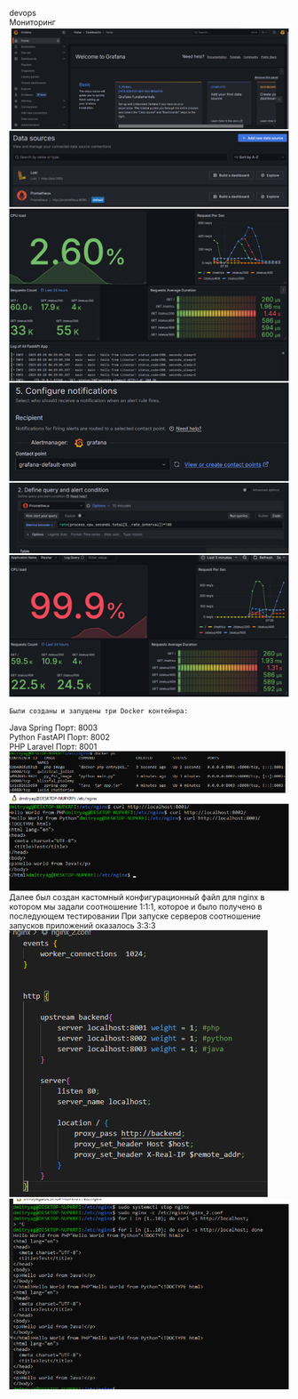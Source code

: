 devops  
Мониторинг  
![Alt text](images/im1.png)
![Alt text](images/im2.png)
![Alt text](images/im3.png)
![Alt text](images/im4.png)
![Alt text](images/im5.png)
![Alt text](images/im6.png)


    Были созданы и запущены три Docker контейнра: 
Java Spring Порт: 8003  
Python FastAPI Порт: 8002  
PHP Laravel Порт: 8001  
![Alt text](images/i1.png)
![Alt text](images/i2.png)
Далее был создан кастомный конфигурационный файл для nginx в котором мы задали соотношение 1:1:1, которое и было получено в последующем тестировании
При запуске серверов соотношение запусков приложений оказалось 3:3:3
![Alt text](images/i3.png)
![Alt text](images/i4.png)
